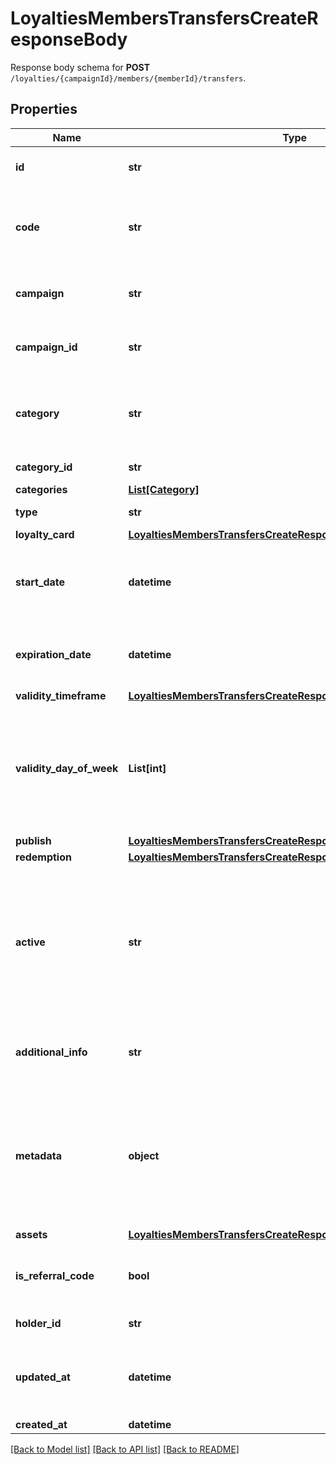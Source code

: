 # LoyaltiesMembersTransfersCreateResponseBody

Response body schema for **POST** `/loyalties/{campaignId}/members/{memberId}/transfers`.

## Properties
Name | Type | Description | Notes
------------ | ------------- | ------------- | -------------
**id** | **str** | Assigned by the Voucherify API, identifies the voucher. | 
**code** | **str** | A code that identifies a voucher. Pattern can use all letters of the English alphabet, Arabic numerals, and special characters. | 
**campaign** | **str** | A unique campaign name, identifies the voucher&#39;s parent campaign. | [optional] 
**campaign_id** | **str** | Assigned by the Voucherify API, identifies the voucher&#39;s parent campaign. | [optional] 
**category** | **str** | Tag defining the category that this voucher belongs to. Useful when listing vouchers using the List Vouchers endpoint. | [optional] 
**category_id** | **str** | Unique category ID assigned by Voucherify. | [optional] 
**categories** | [**List[Category]**](Category.md) |  | [optional] 
**type** | **str** | Defines the type of the voucher. | [default to 'LOYALTY_CARD']
**loyalty_card** | [**LoyaltiesMembersTransfersCreateResponseBodyLoyaltyCard**](LoyaltiesMembersTransfersCreateResponseBodyLoyaltyCard.md) |  | 
**start_date** | **datetime** | Activation timestamp defines when the code starts to be active in ISO 8601 format. Voucher is inactive before this date. | [optional] 
**expiration_date** | **datetime** | Expiration timestamp defines when the code expires in ISO 8601 format. Voucher is inactive after this date. | [optional] 
**validity_timeframe** | [**LoyaltiesMembersTransfersCreateResponseBodyValidityTimeframe**](LoyaltiesMembersTransfersCreateResponseBodyValidityTimeframe.md) |  | [optional] 
**validity_day_of_week** | **List[int]** | Integer array corresponding to the particular days of the week in which the voucher is valid.  - &#x60;0&#x60; Sunday - &#x60;1&#x60; Monday - &#x60;2&#x60; Tuesday - &#x60;3&#x60; Wednesday - &#x60;4&#x60; Thursday - &#x60;5&#x60; Friday - &#x60;6&#x60; Saturday | [optional] 
**publish** | [**LoyaltiesMembersTransfersCreateResponseBodyPublish**](LoyaltiesMembersTransfersCreateResponseBodyPublish.md) |  | [optional] 
**redemption** | [**LoyaltiesMembersTransfersCreateResponseBodyRedemption**](LoyaltiesMembersTransfersCreateResponseBodyRedemption.md) |  | [optional] 
**active** | **str** | A flag to toggle the voucher on or off. You can disable a voucher even though it&#39;s within the active period defined by the start_date and expiration_date.  - &#x60;true&#x60; indicates an active voucher - &#x60;false&#x60; indicates an inactive voucher | 
**additional_info** | **str** | An optional field to keep any extra textual information about the code such as a code description and details. | [optional] 
**metadata** | **object** | The metadata object stores all custom attributes assigned to the code. A set of key/value pairs that you can attach to a voucher object. It can be useful for storing additional information about the voucher in a structured format. | 
**assets** | [**LoyaltiesMembersTransfersCreateResponseBodyAssets**](LoyaltiesMembersTransfersCreateResponseBodyAssets.md) |  | [optional] 
**is_referral_code** | **bool** | Flag indicating whether this voucher is a referral code; &#x60;true&#x60; for campaign type &#x60;REFERRAL_PROGRAM&#x60;. | 
**holder_id** | **str** | Unique customer ID of voucher owner. | [optional] 
**updated_at** | **datetime** | Timestamp representing the date and time when the voucher was last updated in ISO 8601 format. | [optional] 
**created_at** | **datetime** |  | 

[[Back to Model list]](../README.md#documentation-for-models) [[Back to API list]](../README.md#documentation-for-api-endpoints) [[Back to README]](../README.md)


